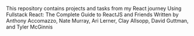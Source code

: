 This repository contains projects and tasks from my React journey Using Fullstack React: The Complete Guide to ReactJS and Friends
Written by Anthony Accomazzo, Nate Murray, Ari Lerner, Clay
Allsopp, David Guttman, and Tyler McGinnis
